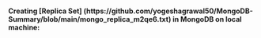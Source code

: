 <h4> Creating [Replica Set] (https://github.com/yogeshagrawal50/MongoDB-Summary/blob/main/mongo_replica_m2qe6.txt) in MongoDB on local machine:<h4>

